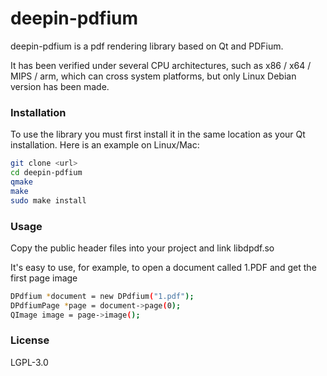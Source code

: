 # deepin-pdfium

deepin-pdfium is a pdf rendering library based on Qt and PDFium.

It has been verified under several CPU architectures, such as x86 / x64 / MIPS / arm, which can cross system platforms, but only Linux Debian version has been made.

### Installation
To use the library you must first install it in the same location as your Qt installation. Here is an example on Linux/Mac:

```sh
git clone <url>
cd deepin-pdfium
qmake
make
sudo make install
```

### Usage
Copy the public header files into your project and link libdpdf.so

It's easy to use, for example, to open a document called 1.PDF and get the first page image

```sh
DPdfium *document = new DPdfium("1.pdf");
DPdfiumPage *page = document->page(0);
QImage image = page->image();
```

### License
LGPL-3.0

